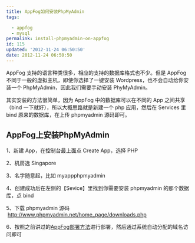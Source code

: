 ```yaml
---
title: AppFog如何安装PhpMyAdmin
tags: 

  - appfog
  - mysql
permalink: install-phpmyadmin-on-appfog
id: 115
updated: '2012-11-24 06:50:50'
date: 2012-11-24 06:50:50
---
```


<p>AppFog 支持的语言种类很多，相应的支持的数据库格式也不少。但是 AppFog 不同于一般的虚拟主机，即使你选择了一键安装 Wordpress，也不会自动给你安装一个 PhpMyAdmin，因此我们需要手动安装 PhyMyAdmin。</p>
<p>其实安装的方法很简单，因为 AppFog 中的数据库可以在不同的 App 之间共享（bind 一下就好），所以大概思路就是新建一个 php 应用，然后在 Services 里 bind 原来的数据库，在上传 phpmyadmin 源码即可。</p>
<h2>AppFog上安装PhpMyAdmin</h2>
<p>1、新建 App，在控制台最上面点 Create App，选择 PHP</p>
<p>2、机房选 Singapore</p>
<p>3、名字随意起，比如 myappphpmyadmin</p>
<p>4、创建成功后在左侧的【Sevice】里找到你需要安装 phpmyadmin 的那个数据库，点 bind</p>
<p>5、下载 phpmyadmin 源码 &nbsp;<a href="http://www.phpmyadmin.net/home_page/downloads.php">http://www.phpmyadmin.net/home_page/downloads.php</a></p>
<p>6、按照之前讲过的<a href="/2012/11/install-wordpress-on-appfog/" target="_blank">AppFog部署方法</a>进行部署，然后通过系统自动分配的域名访问即可</p>